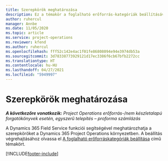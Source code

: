 ```yaml
---
title: Szerepkörök meghatározása
description: Ez a témakör a foglalható erőforrás-kategóriák beállításával kapcsolatos információkra mutató hivatkozást tartalmaz.
author: ruhercul
manager: Annbe
ms.date: 11/05/2020
ms.topic: article
ms.service: project-operations
ms.reviewer: kfend
ms.author: ruhercul
ms.openlocfilehash: fff52c142e4ac1f01fe86808094e94e3974db53a
ms.sourcegitcommit: 3d78338773929121d17ec3386f6cb67bfb2272cc
ms.translationtype: HT
ms.contentlocale: hu-HU
ms.lasthandoff: 04/27/2021
ms.locfileid: "5949997"
---
```

# <a name="define-roles"></a>Szerepkörök meghatározása

_**A következőre vonatkozik:** Project Operations erőforrás-/nem készletalapú forgatókönyvek esetén, egyszerű telepítés – proforma számlázás_

A Dynamics 365 Field Service funkciói segítségével meghatározhatja a szerepköröket a Dynamics 365 Project Operations környezetben. A beállítás végrehajtásához olvassa el [A foglalható erőforráskategóriák beállítása](/dynamics365/field-service/set-up-bookable-resource-categories) című témakört.


[!INCLUDE[footer-include](../includes/footer-banner.md)]